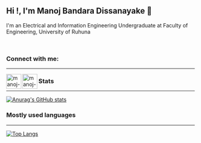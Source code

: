 ## Hi !, I'm Manoj Bandara Dissanayake 👋


 I'm an Electrical and Information Engineering Undergraduate at Faculty of Engineering, University of Ruhuna
 
<br />

### Connect with me:
---

<a href="mailto:manojdissanayake8888@gmail.com">
  <img align="left" alt="manoj-b-dissanayake_mail" src="https://www.vectorlogo.zone/logos/gmail/gmail-icon.svg" height="40" width="40" />
</a>

<a href="https://www.linkedin.com/in/manoj-dissanayake/">
  <img align="left" alt="manoj-b-dissanayake | LinkedIn" src="https://www.vectorlogo.zone/logos/linkedin/linkedin-icon.svg" height="40" width="40" />
</a>

### Stats
---

[![Anurag's GitHub stats](https://github-readme-stats.vercel.app/api?username=ManojBD)](https://github.com/ManojBD/github-readme-stats)

### Mostly used languages
---

[![Top Langs](https://github-readme-stats.vercel.app/api/top-langs/?username=ManojBD)](https://github.com/ManojBD/github-readme-stats)

<!--
**ManojBD/ManojBD** is a ✨ _special_ ✨ repository because its `README.md` (this file) appears on your GitHub profile.

Here are some ideas to get you started:

-->
